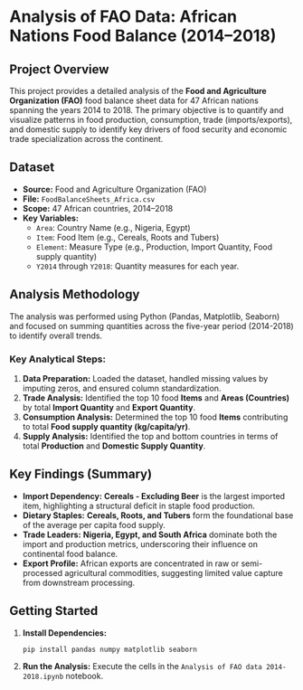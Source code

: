 # Analysis of FAO Data: African Nations Food Balance (2014–2018)

## Project Overview

This project provides a detailed analysis of the **Food and Agriculture Organization (FAO)** food balance sheet data for 47 African nations spanning the years 2014 to 2018. The primary objective is to quantify and visualize patterns in food production, consumption, trade (imports/exports), and domestic supply to identify key drivers of food security and economic trade specialization across the continent.

## Dataset

* **Source:** Food and Agriculture Organization (FAO)
* **File:** `FoodBalanceSheets_Africa.csv`
* **Scope:** 47 African countries, 2014–2018
* **Key Variables:**
    * `Area`: Country Name (e.g., Nigeria, Egypt)
    * `Item`: Food Item (e.g., Cereals, Roots and Tubers)
    * `Element`: Measure Type (e.g., Production, Import Quantity, Food supply quantity)
    * `Y2014` through `Y2018`: Quantity measures for each year.

## Analysis Methodology

The analysis was performed using Python (Pandas, Matplotlib, Seaborn) and focused on summing quantities across the five-year period (2014-2018) to identify overall trends.

### Key Analytical Steps:

1.  **Data Preparation:** Loaded the dataset, handled missing values by imputing zeros, and ensured column standardization.
2.  **Trade Analysis:** Identified the top 10 food **Items** and **Areas (Countries)** by total **Import Quantity** and **Export Quantity**.
3.  **Consumption Analysis:** Determined the top 10 food **Items** contributing to total **Food supply quantity (kg/capita/yr)**.
4.  **Supply Analysis:** Identified the top and bottom countries in terms of total **Production** and **Domestic Supply Quantity**.

## Key Findings (Summary)

* **Import Dependency:** **Cereals - Excluding Beer** is the largest imported item, highlighting a structural deficit in staple food production.
* **Dietary Staples:** **Cereals, Roots, and Tubers** form the foundational base of the average per capita food supply.
* **Trade Leaders:** **Nigeria, Egypt, and South Africa** dominate both the import and production metrics, underscoring their influence on continental food balance.
* **Export Profile:** African exports are concentrated in raw or semi-processed agricultural commodities, suggesting limited value capture from downstream processing.

## Getting Started

1.  **Install Dependencies:**
    ```bash
    pip install pandas numpy matplotlib seaborn
    ```
2.  **Run the Analysis:** Execute the cells in the `Analysis of FAO data 2014-2018.ipynb` notebook.